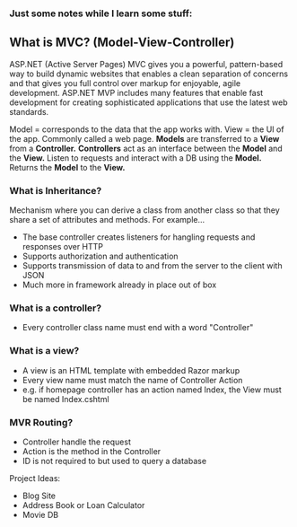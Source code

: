 ### Just some notes while I learn some stuff:
## What is MVC? (Model-View-Controller)
ASP.NET (Active Server Pages) MVC gives you a powerful, pattern-based way to build dynamic websites that enables a clean separation of concerns and that gives you full control over markup for enjoyable, agile development.
ASP.NET MVP includes many features that enable fast development for creating sophisticated applications that use the latest web standards.

Model = corresponds to the data that the app works with.
View = the UI of the app. Commonly called a web page.
<b>Models</b> are transferred to a <b>View</b> from a <b>Controller.</b>
<b>Controllers</b> act as an interface between the <b>Model</b> and the <b>View.</b> Listen to requests and interact with a DB using the <b>Model.</b>
Returns the <b>Model</b> to the <b>View.</b>

### What is Inheritance?
Mechanism where you can derive a class from another class so that they share a set of attributes and methods. For example...

- The base controller creates listeners for hangling requests and responses over HTTP
- Supports authorization and authentication
- Supports transmission of data to and from the server to the client with JSON
- Much more in framework already in place out of box

### What is a controller?
- Every controller class name must end with a word "Controller"

### What is a view?
- A view is an HTML template with embedded Razor markup
- Every view name must match the name of Controller Action
- e.g. if homepage controller has an action named Index, the View must be named Index.cshtml
  
### MVR Routing?
- Controller handle the request
- Action is the method in the Controller
- ID is not required to but used to query a database

Project Ideas:
- Blog Site
- Address Book or Loan Calculator
- Movie DB